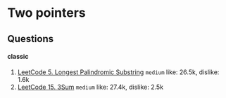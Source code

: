 # Two pointers
##  Questions
####    classic
1. [LeetCode 5. Longest Palindromic Substring](https://leetcode.com/problems/longest-palindromic-substring/) ``medium`` like: 26.5k, dislike: 1.6k
2. [LeetCode 15. 3Sum](https://leetcode.com/problems/3sum/description/) ``medium`` like: 27.4k, dislike: 2.5k
